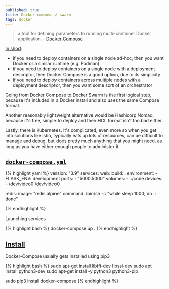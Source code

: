 ```yaml
---
published: true
title: Docker-compose / swarm
tags: docker
---
```

> a tool for defining parameters to running multi-container Docker application. - [Docker Compose](https://docs.docker.com/compose/)

[In short](https://news.ycombinator.com/item?id=34566379):
- if you need to deploy containers on a single node ad-hoc, then you want Docker or a similar runtime (e.g. Podman)
- if you need to deploy containers on a single node with a deployment descriptor, then Docker Compose is a good option, due to its simplicity
- if you need to deploy containers across multiple nodes with a deployment descriptor, then you want some sort of an orchestrator

Going from Docker Compose to Docker Swarm is the first logical step, because it's included in a Docker install and also uses the same Compose format.

Another reasonably lightweight alternative would be Hashicorp Nomad, because it's free, simple to deploy and their HCL format isn't too bad either.

Lastly, there is Kubernetes. It's complicated, even more so when you get into solutions like Istio, typically eats up lots of resources, can be difficult to manage and debug, but does pretty much anything that you might need, as long as you have either enough people to administer it.

## [`docker-compose.yml`](https://docs.docker.com/compose/gettingstarted/#step-3-define-services-in-a-compose-file)

{% highlight yaml %}
version: "3.9"
services:
  web:
    build: .
    environment:
      - FLASK_ENV: development
    ports:
      - "5000:5000"
    volumes:
      - .:/code
    devices:
   	  - /dev/video0:/dev/video0

  redis:
    image: "redis:alpine"
    command: /bin/sh -c "while sleep 1000; do :; done"

{% endhighlight %}

Launching services

{% highlight bash %}
docker-compose up .
{% endhighlight %}



## [Install](https://dev.to/elalemanyo/how-to-install-docker-and-docker-compose-on-raspberry-pi-1mo)
Docker-Compose usually gets installed using pip3

{% highlight bash %}
sudo apt-get install libffi-dev libssl-dev
sudo apt install python3-dev
sudo apt-get install -y python3 python3-pip

sudo pip3 install docker-compose
{% endhighlight %}
